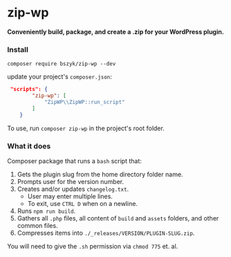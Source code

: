 # zip-wp

**Conveniently build, package, and create a .zip for your WordPress plugin.**

### Install
`composer require bszyk/zip-wp --dev`

update your project's `composer.json`:
```json
 "scripts": {
        "zip-wp": [
            "ZipWP\\ZipWP::run_script"
        ]
    }
```

To use, run `composer zip-wp` in the project's root folder.

###  What it does
Composer package that runs a `bash` script that: 

1. Gets the plugin slug from the home directory folder name.
2. Prompts user for the version number.
3. Creates and/or updates `changelog.txt`.
    - User may enter multiple lines.
    - To exit, use `CTRL D` when on a newline.
4. Runs `npm run build`.
5. Gathers all `.php` files, all content of `build` and `assets` folders, and other common files.
6. Compresses items into `./_releases/VERSION/PLUGIN-SLUG.zip`.

You will need to give the `.sh` permission via `chmod 775` et. al.